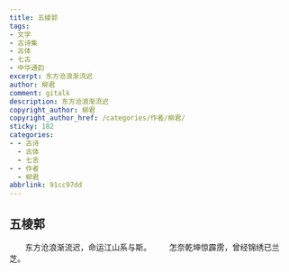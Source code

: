 ```yaml
---
title: 五棱郭
tags:
- 文学
- 古诗集
- 古体
- 七古
- 中华通韵
excerpt: 东方沧浪渐流迟
author: 柳君
comment: gitalk
description: 东方沧浪渐流迟
copyright_author: 柳君
copyright_author_href: /categories/作者/柳君/
sticky: 182
categories:
- - 古诗
  - 古体
  - 七言
- - 作者
  - 柳君
abbrlink: 91cc97dd
---
```

## 五棱郭
&emsp;&emsp;东方沧浪渐流迟，命运江山系与斯。
&emsp;&emsp;怎奈乾坤惊霹雳，曾经锦绣已兰芝。